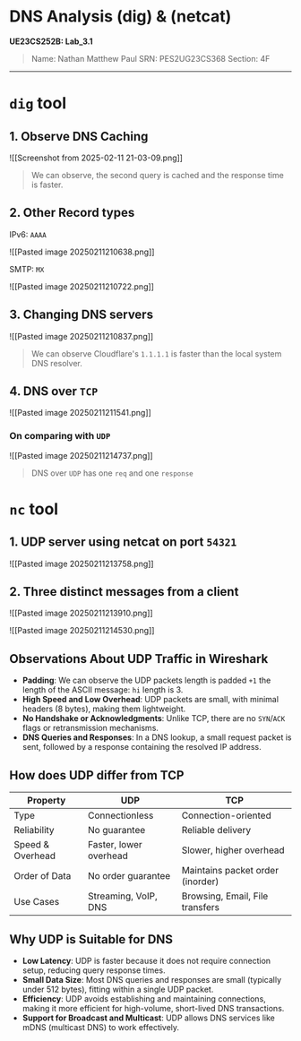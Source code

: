 # DNS Analysis (dig) & (netcat)

**UE23CS252B: Lab_3.1**

> Name: Nathan Matthew Paul
> SRN: PES2UG23CS368
> Section: 4F

---

# `dig` tool

## 1. Observe DNS Caching

![[Screenshot from 2025-02-11 21-03-09.png]]

> We can observe, the second query is cached and the response time is faster.

 <div style="page-break-after: always;"></div>

## 2. Other Record types

IPv6: `AAAA`

![[Pasted image 20250211210638.png]]

SMTP: `MX`

![[Pasted image 20250211210722.png]]

 <div style="page-break-after: always;"></div>

## 3. Changing DNS servers

![[Pasted image 20250211210837.png]]

> We can observe Cloudflare's `1.1.1.1`  is faster than the local system DNS resolver.

 <div style="page-break-after: always;"></div>

## 4. DNS over `TCP`

![[Pasted image 20250211211541.png]]

### On comparing with `UDP`

![[Pasted image 20250211214737.png]]

> DNS over `UDP` has one `req` and one `response`

 <div style="page-break-after: always;"></div>

# `nc` tool

## 1. UDP server using netcat on port `54321`

![[Pasted image 20250211213758.png]]

## 2. Three distinct messages from a client

![[Pasted image 20250211213910.png]]

![[Pasted image 20250211214530.png]]

 <div style="page-break-after: always;"></div>

## Observations About UDP Traffic in Wireshark

- **Padding**: We can observe the UDP packets length is padded `+1` the length of the ASCII message: `hi` length is 3.
- **High Speed and Low Overhead**: UDP packets are small, with minimal headers (8 bytes), making them lightweight.
- **No Handshake or Acknowledgments**: Unlike TCP, there are no `SYN`/`ACK` flags or retransmission mechanisms.
- **DNS Queries and Responses**: In a DNS lookup, a small request packet is sent, followed by a response containing the resolved IP address.

## How does UDP differ from TCP

| Property         | UDP                    | TCP                              |
| ---------------- | ---------------------- | -------------------------------- |
| Type             | Connectionless         | Connection-oriented              |
| Reliability      | No guarantee           | Reliable delivery                |
| Speed & Overhead | Faster, lower overhead | Slower, higher overhead          |
| Order of Data    | No order guarantee     | Maintains packet order (inorder) |
| Use Cases        | Streaming, VoIP, DNS   | Browsing, Email, File transfers  |

## Why UDP is Suitable for DNS

- **Low Latency**: UDP is faster because it does not require connection setup, reducing query response times.
- **Small Data Size**: Most DNS queries and responses are small (typically under 512 bytes), fitting within a single UDP packet.
- **Efficiency**: UDP avoids establishing and maintaining connections, making it more efficient for high-volume, short-lived DNS transactions.
- **Support for Broadcast and Multicast**: UDP allows DNS services like mDNS (multicast DNS) to work effectively.

